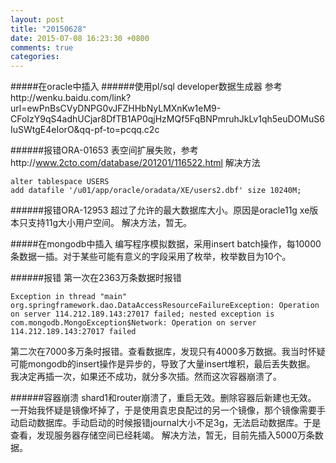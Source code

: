 ```yaml
---
layout: post
title: "20150628"
date: 2015-07-08 16:23:30 +0800
comments: true
categories: 
---
```


#####在oracle中插入
######使用pl/sql developer数据生成器
参考http://wenku.baidu.com/link?url=ewPnBsCVyDNPG0vJFZHHbNyLMXnKw1eM9-CFoIzY9qS4adhUCjar8DfTB1AP0qjHzMQf5FqBNPmruhJkLv1qh5euDOMuS6IuSWtgE4eIorO&qq-pf-to=pcqq.c2c

######报错ORA-01653
表空间扩展失败，参考http://www.2cto.com/database/201201/116522.html
解决方法

	alter tablespace USERS
	add datafile '/u01/app/oracle/oradata/XE/users2.dbf' size 10240M;

######报错ORA-12953
超过了允许的最大数据库大小。原因是oracle11g xe版本只支持11g大小用户空间。
解决方法，暂无。

#####在mongodb中插入
编写程序模拟数据，采用insert batch操作，每10000条数据一插。对于某些可能有意义的字段采用了枚举，枚举数目为10个。

######报错
第一次在2363万条数据时报错

	Exception in thread "main" org.springframework.dao.DataAccessResourceFailureException: Operation on server 114.212.189.143:27017 failed; nested exception is com.mongodb.MongoException$Network: Operation on server 114.212.189.143:27017 failed
第二次在7000多万条时报错。查看数据库，发现只有4000多万数据。我当时怀疑可能mongodb的insert操作是异步的，导致了大量insert堆积，最后丢失数据。
我决定再插一次，如果还不成功，就分多次插。然而这次容器崩溃了。

######容器崩溃
shard1和router崩溃了，重启无效。删除容器后新建也无效。
一开始我怀疑是镜像坏掉了，于是使用袁忠良配过的另一个镜像，那个镜像需要手动启动数据库。手动启动的时候报错journal大小不足3g，无法启动数据库。于是查看，发现服务器存储空间已经耗竭。
解决方法，暂无，目前先插入5000万条数据。